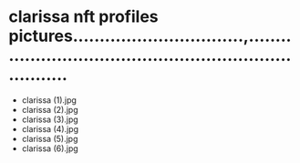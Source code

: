 # clarissa nft profiles pictures................................,........................................................................
- clarissa (1).jpg
- clarissa (2).jpg
- clarissa (3).jpg
- clarissa (4).jpg
- clarissa (5).jpg
- clarissa (6).jpg
